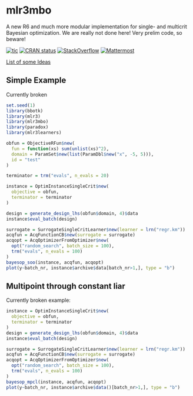 # mlr3mbo

A new R6 and much more modular implementation for single- and multicrit
Bayesian optimization. We are really not done here! Very prelim code, so
beware!

<!-- badges: start -->

[![tic](https://github.com/mlr-org/mlr3mbo/workflows/tic/badge.svg?branch=main)](https://github.com/mlr-org/mlr3mbo/actions)
[![CRAN
status](https://www.r-pkg.org/badges/version/mlr3mbo)](https://cran.r-project.org/package=mlr3mbo)
[![StackOverflow](https://img.shields.io/badge/stackoverflow-mlr3-orange.svg)](https://stackoverflow.com/questions/tagged/mlr3)
[![Mattermost](https://img.shields.io/badge/chat-mattermost-orange.svg)](https://lmmisld-lmu-stats-slds.srv.mwn.de/mlr_invite/)
<!-- badges: end -->

[List of some
Ideas](https://github.com/mb706/okmbo/tree/master/todo-files)

## Simple Example

Currently broken

``` r
set.seed(1)
library(bbotk)
library(mlr3)
library(mlr3mbo)
library(paradox)
library(mlr3learners)

obfun = ObjectiveRFun$new(
  fun = function(xs) sum(unlist(xs)^2),
  domain = ParamSet$new(list(ParamDbl$new("x", -5, 5))),
  id = "test"
)

terminator = trm("evals", n_evals = 20)

instance = OptimInstanceSingleCrit$new(
  objective = obfun,
  terminator = terminator
)

design = generate_design_lhs(obfun$domain, 4)$data
instance$eval_batch(design)

surrogate = SurrogateSingleCritLearner$new(learner = lrn("regr.km"))
acqfun = AcqFunctionCB$new(surrogate = surrogate)
acqopt = AcqOptimizerFromOptimizer$new(
  opt("random_search", batch_size = 100),
  trm("evals", n_evals = 100)
)
bayesop_soo(instance, acqfun, acqopt)
plot(y~batch_nr, instance$archive$data[batch_nr>1,], type = "b")
```

## Multipoint through constant liar

Currently broken example:

``` r
instance = OptimInstanceSingleCrit$new(
  objective = obfun,
  terminator = terminator
)
design = generate_design_lhs(obfun$domain, 4)$data
instance$eval_batch(design)

surrogate = SurrogateSingleCritLearner$new(learner = lrn("regr.km"))
acqfun = AcqFunctionCB$new(surrogate = surrogate)
acqopt = AcqOptimizerFromOptimizer$new(
  opt("random_search", batch_size = 100),
  trm("evals", n_evals = 100)
)
bayesop_mpcl(instance, acqfun, acqopt)
plot(y~batch_nr, instance$archive$data()[batch_nr>1,], type = "b")
```
